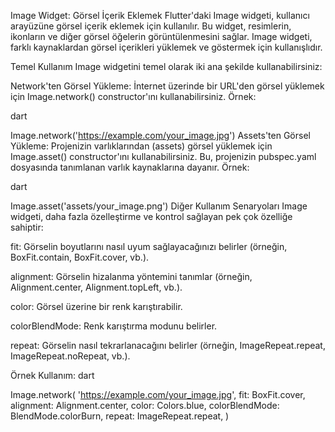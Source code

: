 <p>Image Widget: Görsel İçerik Eklemek
Flutter&#39;daki Image widgeti, kullanıcı arayüzüne görsel içerik eklemek için kullanılır. Bu widget, resimlerin, ikonların ve diğer görsel öğelerin görüntülenmesini sağlar. Image widgeti, farklı kaynaklardan görsel içerikleri yüklemek ve göstermek için kullanışlıdır.</p>
<p>Temel Kullanım
Image widgetini temel olarak iki ana şekilde kullanabilirsiniz:</p>
<p>Network&#39;ten Görsel Yükleme: İnternet üzerinde bir URL&#39;den görsel yüklemek için Image.network() constructor&#39;ını kullanabilirsiniz. Örnek:</p>
<p>dart

Image.network(&#39;<a href="https://example.com/your_image.jpg">https://example.com/your_image.jpg</a>&#39;)
Assets&#39;ten Görsel Yükleme: Projenizin varlıklarından (assets) görsel yüklemek için Image.asset() constructor&#39;ını kullanabilirsiniz. Bu, projenizin pubspec.yaml dosyasında tanımlanan varlık kaynaklarına dayanır. Örnek:</p>

<p>dart

Image.asset(&#39;assets/your_image.png&#39;)
Diğer Kullanım Senaryoları
Image widgeti, daha fazla özelleştirme ve kontrol sağlayan pek çok özelliğe sahiptir:</p>

<p>fit: Görselin boyutlarını nasıl uyum sağlayacağınızı belirler (örneğin, BoxFit.contain, BoxFit.cover, vb.).</p>
<p>alignment: Görselin hizalanma yöntemini tanımlar (örneğin, Alignment.center, Alignment.topLeft, vb.).</p>
<p>color: Görsel üzerine bir renk karıştırabilir.</p>
<p>colorBlendMode: Renk karıştırma modunu belirler.</p>
<p>repeat: Görselin nasıl tekrarlanacağını belirler (örneğin, ImageRepeat.repeat, ImageRepeat.noRepeat, vb.).</p>
<p>Örnek Kullanım:
dart

Image.network(
&#39;<a href="https://example.com/your_image.jpg">https://example.com/your_image.jpg</a>&#39;,
fit: BoxFit.cover,
alignment: Alignment.center,
color: Colors.blue,
colorBlendMode: BlendMode.colorBurn,
repeat: ImageRepeat.repeat,
)</p>

